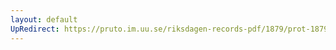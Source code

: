 ```yaml
---
layout: default
UpRedirect: https://pruto.im.uu.se/riksdagen-records-pdf/1879/prot-1879--ak--003/prot-1879--ak--003_028.pdf
---
```

